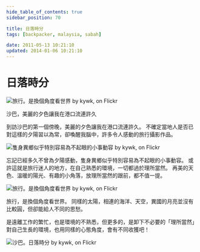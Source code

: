 ```yaml
---
hide_table_of_contents: true
sidebar_position: 70

title: 日落時分
tags: [backpacker, malaysia, sabah]

date: 2011-05-13 10:21:10
updated: 2014-01-06 10:21:10
---
```


日落時分
=======

![旅行。是換個角度看世界 by kywk, on Flickr](http://farm8.staticflickr.com/7137/7500214620_f1b2c65a6b_c.jpg)

沙巴，美麗的夕色讓我在港口流連許久

到訪沙巴的第一個傍晚，美麗的夕色讓我在港口流連許久。
不確定當地人是否已對這樣的夕陽習以為常，卻喚醒我腦中，許多令人感動的旅行攝影作品。

![隻身異鄉似乎特別容易為不起眼的小事動容 by kywk, on Flickr](http://farm8.staticflickr.com/7250/7500222984_d65ae6d265_c.jpg)

忘記已經多久不曾為夕陽感動，隻身異鄉似乎特別容易為不起眼的小事動容。
或許這就是旅行迷人的地方，在自己熟悉的環境，一切都過於理所當然。
再美的天色、溫暖的陽光、有趣的小角落，放理所當然的跟前，都不值一提。

![旅行。是換個角度看世界 by kywk, on Flickr](http://farm8.staticflickr.com/7116/7500217684_4dba630b3d_c.jpg)

旅行，是換個角度看世界。
同樣的太陽，相連的海洋、天空，異國的月亮並沒有比較圓，但卻能給人不同的思愁。

是遠離工作的繁忙，也是環境的不熟悉，但更多的，是卸下不必要的「理所當然」
對自己生長的環境，也用同樣的心態角度，會有不同收獲吧！

![沙巴。日落時分 by kywk, on Flickr](http://farm9.staticflickr.com/8010/7500226354_5a9c4c258d_c.jpg)
